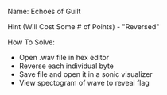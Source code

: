 Name: Echoes of Guilt

Hint (Will Cost Some # of Points) - "Reversed"

How To Solve:
 - Open .wav file in hex editor
 - Reverse each individual byte
 - Save file and open it in a sonic visualizer
 - View spectogram of wave to reveal flag
